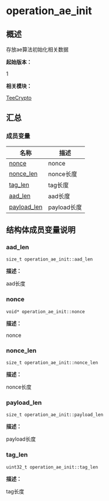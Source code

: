 # operation_ae_init


## 概述

存放ae算法初始化相关数据

**起始版本：**

1

**相关模块：**

[TeeCrypto](_tee_crypto.md)


## 汇总


### 成员变量

| 名称 | 描述 | 
| -------- | -------- |
| [nonce](#nonce) | nonce | 
| [nonce_len](#nonce_len) | nonce长度 | 
| [tag_len](#tag_len) | tag长度 | 
| [aad_len](#aad_len) | aad长度 | 
| [payload_len](#payload_len) | payload长度 | 


## 结构体成员变量说明


### aad_len

```
size_t operation_ae_init::aad_len
```

**描述：**

aad长度


### nonce

```
void* operation_ae_init::nonce
```

**描述：**

nonce


### nonce_len

```
size_t operation_ae_init::nonce_len
```

**描述：**

nonce长度


### payload_len

```
size_t operation_ae_init::payload_len
```

**描述：**

payload长度


### tag_len

```
uint32_t operation_ae_init::tag_len
```

**描述：**

tag长度

